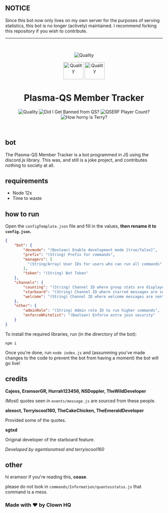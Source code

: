 ## NOTICE
Since this bot now only lives on my own server for the purposes of serving statistics, this bot is no longer (actively) maintained. I recommend forking this repository if you wish to contribute.

---

<div align="center">
  <br />
  <p>
  <a><img src="https://cdn.discordapp.com/attachments/635419144195538944/729231362510291005/ssssssss.png" alt="Quality" /></a>

<a><img src="https://cdn.discordapp.com/attachments/635419144195538944/729273082090487808/d4.png" alt="Quality" width="64" height="55" /></a> <a><img src="https://cdn.discordapp.com/attachments/635419144195538944/729273136163455036/e6.png" alt="Quality" width="64" height="55" /></a>
<h1> Plasma-QS Member Tracker </h1>
<a><img src="https://img.shields.io/badge/Quality-Eramsor%20Grade-red?style=for-the-badge" alt="Quality" /></a>
<a><img src="https://img.shields.io/badge/Did%20this%20get%20me%20banned%20from%20QS%3F-Probably-yellow?style=for-the-badge" alt="Did I Get Banned from QS?"/><a>
<a><img src="https://img.shields.io/badge/QSERF%20Player%20Count-Too%20much-orange?style=for-the-badge" alt="QSERF Player Count?"/><a>
<a><img src="https://img.shields.io/badge/How%20horny%20is%20terry%3F-Horny%20as%20QAC-blue?style=for-the-badge" alt="How horny is Terry?"/><a>

  </p>
  <br />
</div>

## bot

The Plasma-QS Member Tracker is a bot programmed in JS using the discord.js library. This was, and still is a joke project, and contributes nothing to society at all.

## requirements

- Node 12x
- Time to waste

## how to run

Open the `configTemplate.json` file and fill in the values, **then rename it to `config.json`.**

```json
{
    "bot": {
        "devmode": "(Boolean) Enable development mode [true/false]",
        "prefix": "(String) Prefix for commands",
        "managers": [
          "(String/Array) User IDs for users who can run all commands"
        ],
        "token": "(String) Bot Token"
    },
    "channels": {
        "counting": "(String) Channel ID where group stats are displayed",
        "starboard": "(String) Channel ID where starred messages are sent",
        "welcome": "(String) Channel ID where welcome messages are sent"
    },
    "other": {
        "adminRole": "(String) Admin role ID to run higher commands",
        "enforceWhitelist": "(Boolean) Enforce extra join security"
    }
}
```

To install the required libraries, run (in the direrctory of the bot):

```
npm i
```

Once you're done, run `node index.js` and (assumming you've made changes to the code to prevent the bot from having a moment) the bot will go live!

## credits

**Cajess, EramsorGR, Hurrah123456, NSDoppler, TheWildDeveloper**

(Most) quotes seen in `events/message.js` are sourced from these people.

**alexoct, Terryiscool160, TheCakeChicken, TheEmeraldDeveloper**

Provided some of the quotes.

**sgtxd**

Original developer of the starboard feature.

_Developed by agentisnotreal and terryiscool160_

## other

hi eramsor if you're reading this, **cease**.

please do not look in `commands/Information/quantosstatus.js` that command is a mess.

### Made with ❤ by Clown HQ
